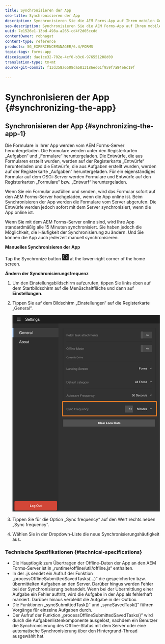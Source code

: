 ```yaml
---
title: Synchronisieren der App
seo-title: Synchronisieren der App
description: Synchronisieren Sie die AEM Forms-App auf Ihrem mobilen Gerät mit dem AEM Forms-Server.
seo-description: Synchronisieren Sie die AEM Forms-App auf Ihrem mobilen Gerät mit dem AEM Forms-Server.
uuid: 7e1526e1-13bd-498a-a265-cd4f2d05ccdd
contentOwner: robhagat
content-type: reference
products: SG_EXPERIENCEMANAGER/6.4/FORMS
topic-tags: forms-app
discoiquuid: dae1ce32-702e-4cf0-b3c6-976551208d09
translation-type: tm+mt
source-git-commit: f13d358a6508da5813186ed61f959f7a84e6c19f

---
```



# Synchronisieren der App {#synchronizing-the-app}

## Synchronisieren der App {#synchronizing-the-app-1}

Die Formulare in Ihrer App werden vom AEM Forms-Server heruntergeladen. Die Formulare werden unter den Registerkarten „Aufgaben“ und „Formulare“ heruntergeladen. Die Entwürfe, die aus Formularen erstellt wurden, werden auf der Registerkarte „Entwürfe“ herunterladen und die Entwürfe, die aus Aufgaben erstellt wurden, werden auf der Registerkarte „Aufgaben“ heruntergeladen. Für ein eigenständiges Formular auf dem OSGi-Server werden Formulare und Entwürfe auf den Registerkarten „Formulare“ bzw. „Entwurf“ heruntergeladen.

Wenn Sie ein Formular ausfüllen und senden, wird das Formular sofort auf den AEM Forms-Server hochgeladen, wenn die App online ist. Beim Synchronisieren der App werden die Formulare vom Server abgerufen. Die Entwürfe werden jedoch sofort mit dem Server synchronisiert, wenn die App online ist.

Wenn Sie mit dem AEM Forms-Server online sind, wird Ihre App standardmäßig alle 15 Minuten synchronisiert. Sie haben jedoch die Möglichkeit, die Häufigkeit der Synchronisierung zu ändern. Und Sie können die App auch jederzeit manuell synchronisieren.

**Manuelles Synchronisieren der App**

Tap the Synchronize button ![sync-app](assets/sync-app.png) at the lower-right corner of the home screen.

**Ändern der Synchronisierungsfrequenz**

1. Um den Einstellungsbildschirm aufzurufen, tippen Sie links oben auf dem Startbildschirm auf die Menüschaltfläche und dann auf **Einstellungen**.
1. Tippen Sie auf dem Bildschirm „Einstellungen“ auf die Registerkarte „General“.

   ![Einstellung der Synchronisierungsfrequenz im Fenster „Allgemeine Einstellungen“](assets/gen-settings-1.png)

1. Tippen Sie für die Option „Sync frequency“ auf den Wert rechts neben „Sync frequency“. 
1. Wählen Sie in der Dropdown-Liste die neue Synchronisierungshäufigkeit aus.

### Technische Spezifikationen {#technical-specifications}

* Die Hauptlogik zum Übertragen der Offline-Daten der App an den AEM Forms-Server ist in „runtime/offline/util/offline.js“ enthalten.
* In der .js sendet ein Aufruf der Funktion „processOfflineSubmittedSavedTasks(...)“ die gespeicherten bzw. übermittelten Aufgaben an den Server. Darüber hinaus werden Fehler bei der Synchronisierung behandelt. Wenn bei der Übermittlung einer Aufgabe ein Fehler auftritt, wird die Aufgabe in der App als fehlerhaft markiert. Darüber hinaus verbleibt die Aufgabe in der Outbox.
* Die Funktionen „syncSubmittedTask()“ und „syncSavedTask()“ führen Vorgänge für einzelne Aufgaben durch.
* Der Aufruf der Funktion „processOfflineSubmittedSavedTasks()“ wird durch die Aufgabenlistenkomponente ausgelöst, nachdem ein Benutzer die Synchronisierung des Offline-Status mit dem Server oder eine automatische Synchronisierung über den Hintergrund-Thread ausgewählt hat.

